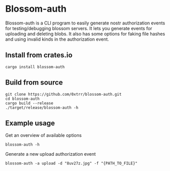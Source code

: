 # Blossom-auth

Blossom-auth is a CLI program to easily generate nostr authorization events for testing/debugging blossom servers.
It lets you generate events for uploading and deleting blobs. It also has some options for faking file hashes and using
invalid kinds in the authorization event.

## Install from crates.io
```
cargo install blossom-auth
```

## Build from source
```
git clone https://github.com/0xtrr/blossom-auth.git
cd blossom-auth
cargo build --release
./target/release/blossom-auth -h
```

## Example usage

Get an overview of available options
```
blossom-auth -h
```

Generate a new upload authorization event
```
blossom-auth -a upload -d "8uv27z.jpg" -f "{PATH_TO_FILE}"
```

